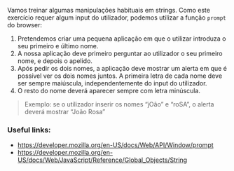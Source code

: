 Vamos treinar algumas manipulações habituais em strings. Como este exercício requer algum input do utilizador, podemos utilizar a função `prompt` do browser:

1. Pretendemos criar uma pequena aplicação em que o utilizar introduza o seu primeiro e último nome.
2. A nossa aplicação deve primeiro perguntar ao utilizador o seu primeiro nome, e depois o apelido.
3. Após pedir os dois nomes, a aplicação deve mostrar um alerta em que é possível ver os dois nomes juntos. A primeira letra de cada nome deve ser sempre maiúscula, independentemente do input do utilizador.
4. O resto do nome deverá aparecer sempre com letra minúscula.

>Exemplo: se o utilizador inserir os nomes “jOão” e “roSA”, o alerta deverá mostrar “João Rosa”

### Useful links:
- https://developer.mozilla.org/en-US/docs/Web/API/Window/prompt
- https://developer.mozilla.org/en-US/docs/Web/JavaScript/Reference/Global_Objects/String
